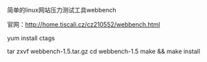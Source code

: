 简单的linux网站压力测试工具webbench


官网：http://home.tiscali.cz/cz210552/webbench.html



yum install ctags

tar zxvf webbench-1.5.tar.gz
cd webbench-1.5
make && make install
